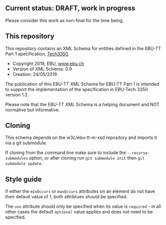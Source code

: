 ## Current status: DRAFT, work in progress

Please consider this work as non-final for the time being.

## This repository

This repository contains an XML Schema for entities defined in the EBU-TT Part 1 specification,
[Tech3350](https://tech.ebu.ch/publications/tech3350).

* Copyright 2019, EBU, www.ebu.ch
* Version of XML Schema: 0.9
* Creation: 24/05/2019

The publication of this EBU-TT XML Schema for EBU-TT Part 1 is intended to support the 
implementation of the specification in EBU-Tech 3350 version 1.2.

Please note that the EBU-TT XML Schema is a helping document and NOT normative but informative.

## Cloning

This schema depends on the w3c/ebu-tt-m-xsd repository and imports it via a git submodule.

If cloning from the command line make sure to include the `--recurse-submodules` option,
or after cloning run `git submodule init` then `git submodule update`.

## Style guide

If either the `minOccurs` or `maxOccurs` attributes on an element do not have their default value of 1,
_both_ attribtues should be specified.

The `use` attribute should only be specified when its value is `required` - in all other
cases the default `optional` value applies and does not need to be specified.
